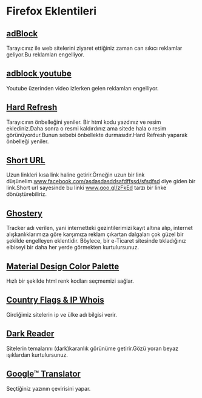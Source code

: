 # Firefox Eklentileri

## [adBlock](https://adblockplus.org/)

Tarayıcınız ile web sitelerini ziyaret ettiğiniz zaman can sıkıcı reklamlar geliyor.Bu reklamları engelliyor.

## [adblock youtube](https://addons.mozilla.org/en-US/firefox/addon/adblock-for-youtube/)

Youtube üzerinden video izlerken gelen reklamları engelliyor.

## [Hard Refresh](https://addons.mozilla.org/tr/firefox/addon/hard-refresh-button/)

Tarayıcının önbelleğini yeniler. Bir html kodu yazdınız ve resim eklediniz.Daha sonra o resmi kaldırdınız ama sitede hala o resim görünüyordur.Bunun sebebi önbellekte durmasıdır.Hard Refresh yaparak önbelleği yeniler.

## [Short URL](https://addons.mozilla.org/tr/firefox/addon/copy-shorturl/)

Uzun linkleri kısa link haline getirir.Örneğin uzun bir link düşünelim.www.facebook.com/asdasdasddsafdffssd/sfsdfsd diye giden bir link.Short url sayesinde bu linki www.goo.gl/zFkEd tarzı bir linke dönüştürebiliriz.

## [Ghostery](https://addons.mozilla.org/en-US/firefox/addon/ghostery/?src=search)
Tracker adı verilen, yani internetteki gezintilerimizi kayıt altına alıp, internet alışkanlıklarımıza göre karşımıza reklam çıkartan dalgaları çok güzel bir şekilde engelleyen eklentidir. Böylece, bir e-Ticaret sitesinde tıkladığınız elbiseyi bir daha her yerde görmekten kurtulursunuz.

## [Material Design Color Palette](https://addons.mozilla.org/en-US/firefox/addon/material-design-color-palette/)

Hızlı bir şekilde html renk kodları seçmemizi sağlar.

## [Country Flags & IP Whois](https://addons.mozilla.org/en-US/firefox/addon/country-flags-ip-whois/)

Girdiğimiz sitelerin ip ve ülke adı bilgisi verir.

## [Dark Reader](https://addons.mozilla.org/tr/firefox/addon/darkreader/)

Sitelerin temalarını (dark)karanlık görünüme getirir.Gözü yoran beyaz ışıklardan kurtulursunuz.

## [Google™ Translator](https://addons.mozilla.org/tr/firefox/addon/google-translator-webextension/)

Seçtiğiniz yazının çevirisini yapar.

